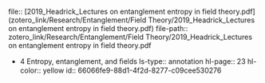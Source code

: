 file:: [2019_Headrick_Lectures on entanglement entropy in field theory.pdf](zotero_link/Research/Entanglement/Field Theory/2019_Headrick_Lectures on entanglement entropy in field theory.pdf)
file-path:: zotero_link/Research/Entanglement/Field Theory/2019_Headrick_Lectures on entanglement entropy in field theory.pdf

- 4 Entropy, entanglement, and ﬁelds
  ls-type:: annotation
  hl-page:: 23
  hl-color:: yellow
  id:: 66066fe9-88d1-4f2d-8277-c09cee530276
